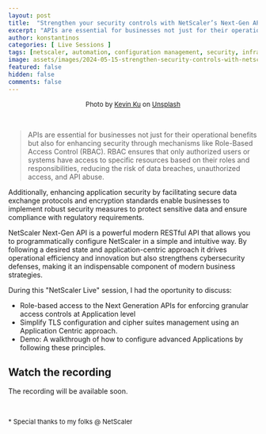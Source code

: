 ```yaml
---
layout: post
title:  "Strengthen your security controls with NetScaler’s Next-Gen APIs [Video]"
excerpt: "APIs are essential for businesses not just for their operational benefits but also for enhancing security through mechanisms like Role-Based Access Control (RBAC). RBAC ensures that only authorized users or systems have access to specific resources based on their roles and responsibilities, reducing the risk of data breaches, unauthorized access, and API abuse."
author: konstantinos
categories: [ Live Sessions ]
tags: [netscaler, automation, configuration management, security, infrastructure as code, apis]
image: assets/images/2024-05-15-strengthen-security-controls-with-netscaler-api.jpg
featured: false
hidden: false
comments: false
---
```


<div style="text-align: center; font-size: small;">Photo by <a href="https://unsplash.com/@ikukevk?utm_content=creditCopyText&utm_medium=referral&utm_source=unsplash">Kevin Ku</a> on <a href="https://unsplash.com/photos/closeup-photo-of-eyeglasses-w7ZyuGYNpRQ?utm_content=creditCopyText&utm_medium=referral&utm_source=unsplash">Unsplash</a></div>

&nbsp;  

> APIs are essential for businesses not just for their operational benefits but also for enhancing security through mechanisms like Role-Based Access Control (RBAC). RBAC ensures that only authorized users or systems have access to specific resources based on their roles and responsibilities, reducing the risk of data breaches, unauthorized access, and API abuse.

Additionally, enhancing application security by facilitating secure data exchange protocols and encryption standards enable businesses to implement robust security measures to protect sensitive data and ensure compliance with regulatory requirements.

NetScaler Next-Gen API is a powerful modern RESTful API that allows you to programmatically configure NetScaler in a simple and intuitive way. By following a desired state and application-centric approach it drives operational efficiency and innovation but also strengthens cybersecurity defenses, making it an indispensable component of modern business strategies.

During this "NetScaler Live" session, I had the oportunity to discuss: 

- Role-based access to the Next Generation APIs for enforcing granular access controls at Application level
- Simplify TLS configuration and cipher suites management using an Application Centric approach.
- Demo: A walkthrough of how to configure advanced Applications by following these principles.

## Watch the recording

The recording will be available soon.

&nbsp;  

<div style="font-size: small;">* Special thanks to my folks @ NetScaler</div>

&nbsp;  